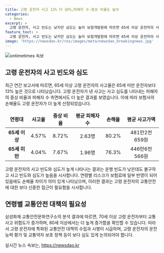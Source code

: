 ```yaml
---
title: 고령 운전자 사고 13% 더 냈어…피해자 수·중상 비율도 높아
categories:
  - News
excerpt: >
  고령 운전자, 사고 빈도는 낮지만 심도는 높아 보험개발원에 따르면 65세 이상 운전자의 사고율이 65세 미만 운전자보다 13% 높음을 밝혔다. 고령 운전자의 사고는 평균 피해자 수와 중상 비율에서도 더 높게 나타났으며 손해율 역시 4%p 가까이 높았다. 이에 관계자는 고령 운전자의 사고 빈도와 심도가 높게 나타나며 연령별 리스크가 보험료에 차이를 나타내고 있다고 설명했다. 앞서 삼성화재 교통안전문화연구소도 70세 이상 고령 운전자의 교통사고 위험도가 높아지고, 80세 이상부터는 더 증가한다고 분석한 바 있다.
feature_text: >
  고령 운전자, 사고 빈도는 낮지만 심도는 높아 보험개발원에 따르면 65세 이상 운전자의 사고율이 65세 미만 운전자보다 13% 높음을 밝혔다. 고령 운전자의 사고는 평균 피해자 수와 중상 비율에서도 더 높게 나타났으며 손해율 역시 4%p 가까이 높았다. 이에 관계자는 고령 운전자의 사고 빈도와 심도가 높게 나타나며 연령별 리스크가 보험료에 차이를 나타내고 있다고 설명했다. 앞서 삼성화재 교통안전문화연구소도 70세 이상 고령 운전자의 교통사고 위험도가 높아지고, 80세 이상부터는 더 증가한다고 분석한 바 있다.
image: 'https://newsdao.kr/res/images/meta/newsdao_breakingnews.jpg'
---
```


<p><img src="https://newsdao.kr/res/images/meta/newsdao_breakingnews.jpg" alt="ontimetimes 속보" /></p>

<h2 data-ke-size="size26">고령 운전자의 사고 빈도와 심도</h2>

<p data-ke-size="size16">최근 연간 보고서에 따르면, 65세 이상 고령 운전자의 사고율은 65세 미만 운전자보다 13% 높은 것으로 나타났습니다. 고령 운전자가 낸 사고는 사고 심도를 나타내는 피해자의 중상 비율과 피해자 수 측면에서도 더 높은 결과를 보였습니다. 이에 따라 보험사의 손해율도 고령 운전자가 더 높게 산정되었습니다.</p>

<table>
    <thead>
        <tr>
            <td style="text-align: center; height: 17px;"><b>연령대</b></td>
            <td style="text-align: center; height: 17px;"><b>사고율</b></td>
            <td style="text-align: center; height: 17px;"><b>중상 비율</b></td>
            <td style="text-align: center; height: 17px;"><b>평균 피해자 수</b></td>
            <td style="text-align: center; height: 17px;"><b>손해율</b></td>
            <td style="text-align: center; height: 17px;"><b>평균 사고가액</b></td>
        </tr>
    </thead>
    <tbody>
        <tr>
            <td style="text-align: center; height: 17px;"><b>65세 이상</b></td>
            <td style="text-align: center; height: 17px;">4.57%</td>
            <td style="text-align: center; height: 17px;">8.72%</td>
            <td style="text-align: center; height: 17px;">2.63명</td>
            <td style="text-align: center; height: 17px;">80.2%</td>
            <td style="text-align: center; height: 17px;">481만2천659원</td>
        </tr>
        <tr>
            <td style="text-align: center; height: 17px;"><b>65세 미만</b></td>
            <td style="text-align: center; height: 17px;">4.04%</td>
            <td style="text-align: center; height: 17px;">7.67%</td>
            <td style="text-align: center; height: 17px;">1.96명</td>
            <td style="text-align: center; height: 17px;">76.3%</td>
            <td style="text-align: center; height: 17px;">446만6천566원</td>
        </tr>
    </tbody>
</table>

<p data-ke-size="size16">고령 운전자의 사고 빈도와 심도가 높게 나타나는 결과는 운행 빈도가 낮은데도 불구하고 사고 빈도와 심도가 높음을 시사합니다. 연령별 리스크가 보험료에 일부 반영이 되어 있음에도 손해율 차이가 의미 있게 나타났으며, 이러한 결과는 고령 운전자의 교통안전에 대한 보다 신중한 접근이 필요함을 시사합니다.</p>

<h2 data-ke-size="size26">연령별 교통안전 대책의 필요성</h2>

<p data-ke-size="size16">삼성화재 교통안전문화연구소의 분석 결과에 따르면, 70세 이상 고령 운전자부터 교통사고 위험도가 증가하며, 80세 이상에서는 더 높게 증가함을 확인할 수 있습니다. 따라서 고령 운전자에 특화된 교통안전 대책의 수립과 시행이 시급하며, 고령 운전자의 운전능력 평가 및 교통약자 보호 정책 등이 보다 심도 있게 논의되어야 합니다.</p>
실시간 뉴스 속보는, <a href="https://newsdao.kr" rel="dofollow">https://newsdao.kr</a>


